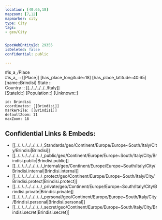 ```yaml
---
location: [40.65,18] 
mapzoom: [7,12] 
mapmarker: city 
type: City
tags:
- geo/City


SpocWebEntityId: 29355
isDeleted: false
confidential: public

---
```

#is_a_/Place  
#is_a_ :: [[Place]] 
[has_place_longitude::18] 
[has_place_latitude::40.65] 
[name::Brindisi] 
State ::  
Country :: [[../../../../../Italy]]  
[StateId::] 
[Population::] 
[Unknown::] 


```leaflet
id: Brindisi
coordinates: [[Brindisi]] 
markerFile: [[Brindisi]] 
defaultZoom: 11 
maxZoom: 18
```


## Confidential Links & Embeds: 
- [[../../../../../../../_Standards/geo/Continent/Europe/Europe~South/Italy/City/Brindisi|Brindisi]] 
- [[../../../../../../../_public/geo/Continent/Europe/Europe~South/Italy/City/Brindisi.public|Brindisi.public]] 
- [[../../../../../../../_internal/geo/Continent/Europe/Europe~South/Italy/City/Brindisi.internal|Brindisi.internal]] 
- [[../../../../../../../_protect/geo/Continent/Europe/Europe~South/Italy/City/Brindisi.protect|Brindisi.protect]] 
- [[../../../../../../../_private/geo/Continent/Europe/Europe~South/Italy/City/Brindisi.private|Brindisi.private]] 
- [[../../../../../../../_personal/geo/Continent/Europe/Europe~South/Italy/City/Brindisi.personal|Brindisi.personal]] 
- [[../../../../../../../_secret/geo/Continent/Europe/Europe~South/Italy/City/Brindisi.secret|Brindisi.secret]] 
